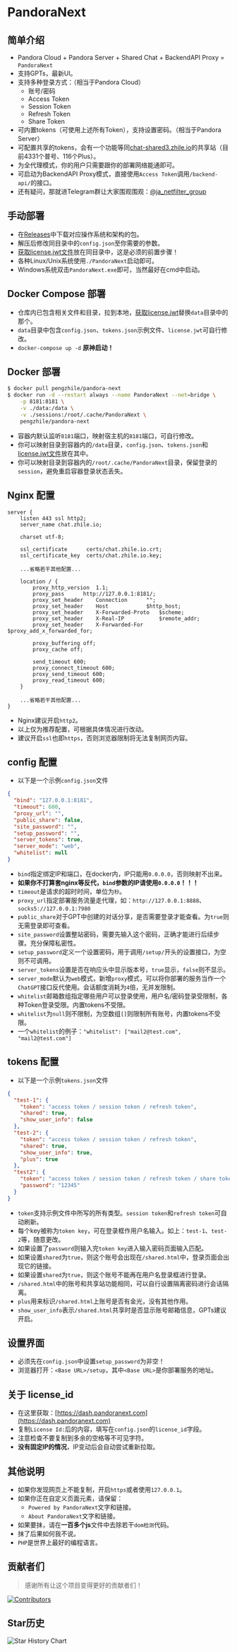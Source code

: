# PandoraNext

## 简单介绍

* Pandora Cloud + Pandora Server + Shared Chat + BackendAPI Proxy = `PandoraNext`
* 支持GPTs，最新UI。
* 支持多种登录方式：（相当于Pandora Cloud）
  * 账号/密码
  * Access Token
  * Session Token
  * Refresh Token
  * Share Token
* 可内置tokens（可使用上述所有Token），支持设置密码。（相当于Pandora Server）
* 可配置共享的tokens，会有一个功能等同[chat-shared3.zhile.io](https://chat-shared3.zhile.io)的共享站（目前4331个普号、116个Plus）。
* 为全代理模式，你的用户只需要跟你的部署网络能通即可。
* 可启动为BackendAPI Proxy模式，直接使用`Access Token`调用`/backend-api/`的接口。
* 还有疑问，那就进Telegram群让大家围观围观：[@ja_netfilter_group](https://t.me/ja_netfilter_group)

## 手动部署

* 在[Releases](https://github.com/pandora-next/deploy/releases)中下载对应操作系统和架构的包。
* 解压后修改同目录中的`config.json`至你需要的参数。
* [获取license.jwt文件](#%E5%85%B3%E4%BA%8E-licensejwt-%E6%96%87%E4%BB%B6)放在同目录中，这是必须的前置步骤！
* 各种Linux/Unix系统使用`./PandoraNext`启动即可。
* Windows系统双击`PandoraNext.exe`即可，当然最好在cmd中启动。

## Docker Compose 部署

* 仓库内已包含相关文件和目录，拉到本地，[获取license.jwt](#%E5%85%B3%E4%BA%8E-licensejwt-%E6%96%87%E4%BB%B6)替换`data`目录中的那个。
* `data`目录中包含`config.json`、`tokens.json`示例文件、`license.jwt`可自行修改。
* `docker-compose up -d` **原神启动！**

## Docker 部署

```bash
$ docker pull pengzhile/pandora-next
$ docker run -d --restart always --name PandoraNext --net=bridge \
    -p 8181:8181 \
    -v ./data:/data \
    -v ./sessions:/root/.cache/PandoraNext \
    pengzhile/pandora-next
```

* 容器内默认监听`8181`端口，映射宿主机的`8181`端口，可自行修改。
* 你可以映射目录到容器内的`/data`目录，`config.json`、`tokens.json`和[license.jwt文件](#%E5%85%B3%E4%BA%8E-licensejwt-%E6%96%87%E4%BB%B6)放在其中。
* 你可以映射目录到容器内的`/root/.cache/PandoraNext`目录，保留登录的`session`，避免重启容器登录状态丢失。

## Nginx 配置

```
server {
	listen 443 ssl http2;
	server_name chat.zhile.io;
	
	charset utf-8;
	
	ssl_certificate      certs/chat.zhile.io.crt;
	ssl_certificate_key  certs/chat.zhile.io.key;

	...省略若干其他配置...
	
	location / {
		proxy_http_version 	1.1;
		proxy_pass 		http://127.0.0.1:8181/;
		proxy_set_header	Connection		"";
		proxy_set_header   	Host			$http_host;
		proxy_set_header 	X-Forwarded-Proto 	$scheme;
		proxy_set_header   	X-Real-IP          	$remote_addr;
		proxy_set_header   	X-Forwarded-For    	$proxy_add_x_forwarded_for;
		
		proxy_buffering off;
		proxy_cache off;
		
		send_timeout 600;
		proxy_connect_timeout 600;
		proxy_send_timeout 600;
		proxy_read_timeout 600;
	}

	...省略若干其他配置...
}
```

* Nginx建议开启`http2`。
* 以上仅为推荐配置，可根据具体情况进行改动。
* 建议开启`ssl`也即`https`，否则浏览器限制将无法复制网页内容。

## config 配置

* 以下是一个示例`config.json`文件

```json
{
  "bind": "127.0.0.1:8181",
  "timeout": 600,
  "proxy_url": "",
  "public_share": false,
  "site_password": "",
  "setup_password": "",
  "server_tokens": true,
  "server_mode": "web",
  "whitelist": null
}
```

* `bind`指定绑定IP和端口，在docker内，IP只能用`0.0.0.0`，否则映射不出来。
* **如果你不打算套nginx等反代，`bind`参数的IP请使用`0.0.0.0`！！！**
* `timeout`是请求的超时时间，单位为`秒`。
* `proxy_url`指定部署服务流量走代理，如：`http://127.0.0.1:8888`、`socks5://127.0.0.1:7980`
* `public_share`对于GPT中创建的对话分享，是否需要登录才能查看。为`true`则无需登录即可查看。
* `site_password`设置整站密码，需要先输入这个密码，正确才能进行后续步骤。充分保障私密性。
* `setup_password`定义一个设置密码，用于调用`/setup/`开头的设置接口，为空则不可调用。
* `server_tokens`设置是否在响应头中显示版本号，`true`显示，`false`则不显示。
* `server_mode`默认为`web`模式，新增`proxy`模式，可以将你部署的服务当作一个`ChatGPT`接口反代使用。会话额度消耗为`4`倍，无并发限制。
* `whitelist`邮箱数组指定哪些用户可以登录使用，用户名/密码登录受限制，各种Token登录受限。内置tokens不受限。
* `whitelist`为`null`则不限制，为空数组`[]`则限制所有账号，内置tokens不受限。
* 一个`whitelist`的例子：```"whitelist": ["mail2@test.com", "mail2@test.com"]```

## tokens 配置

* 以下是一个示例`tokens.json`文件

```json
{
  "test-1": {
    "token": "access token / session token / refresh token",
    "shared": true,
    "show_user_info": false
  },
  "test-2": {
    "token": "access token / session token / refresh token",
    "shared": true,
    "show_user_info": true,
    "plus": true
  },
  "test2": {
    "token": "access token / session token / refresh token / share token",
    "password": "12345"
  }
}
```

* `token`支持示例文件中所写的所有类型。`session token`和`refresh token`可自动刷新。
* 每个key被称为`token key`，可在登录框作用户名输入。如上：`test-1`、`test-2`等，随意更改。
* 如果设置了`password`则输入完`token key`进入输入密码页面输入匹配。
* 如果设置`shared`为`true`，则这个账号会出现在`/shared.html`中，登录页面会出现它的链接。
* 如果设置`shared`为`true`，则这个账号不能再在用户名登录框进行登录。
* `/shared.html`中的账号和共享站功能相同，可以自行设置隔离密码进行会话隔离。
* `plus`用来标识`/shared.html`上账号是否有金光，没有其他作用。
* `show_user_info`表示`/shared.html`共享时是否显示账号邮箱信息，GPTs建议开启。

## 设置界面

* 必须先在`config.json`中设置`setup_password`为非空！
* 浏览器打开：`<Base URL>/setup`，其中`<Base URL>`是你部署服务的地址。

## 关于 license_id

* 在这里获取：[https://dash.pandoranext.com](https://dash.pandoranext.com)
* 复制`License Id:`后的内容，填写在`config.json`的`license_id`字段。
* 注意检查不要复制到多余的空格等不可见字符。
* **没有固定IP的情况**，IP变动后会自动尝试重新拉取。

## 其他说明

* 如果你发现网页上不能复制，开启`https`或者使用`127.0.0.1`。
* 如果你正在自定义页面元素，请保留：
  * `Powered by PandoraNext`文字和链接。
  * `About PandoraNext`文字和链接。
* 如果要抹，请在**一百多个js**文件中去除若干`dom检测`代码。
* 抹了后果如何我不说。
* `PHP`是世界上最好的编程语言。

## 贡献者们

> 感谢所有让这个项目变得更好的贡献者们！

[![Contributors](https://contrib.rocks/image?repo=pandora-next/deploy)](https://github.com/pandora-next/deploy/graphs/contributors)

## Star历史

![Star History Chart](https://api.star-history.com/svg?repos=pandora-next/deploy&type=Date)
